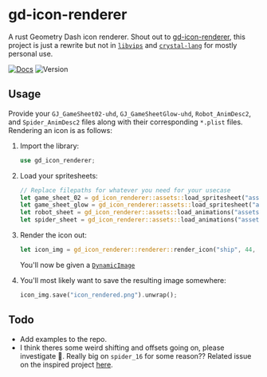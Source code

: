 # gd-icon-renderer

A rust Geometry Dash icon renderer. Shout out to [gd-icon-renderer](https://github.com/oatmealine/gd-icon-renderer), this project is just a rewrite but not in [`libvips`](https://www.libvips.org/) and [`crystal-lang`](https://crystal-lang.org/) for mostly personal use.

[![Docs](https://img.shields.io/docsrs/gd-icon-renderer)](https://docs.rs/gd-icon-renderer/latest)
![Version](https://img.shields.io/crates/v/gd-icon-renderer)

## Usage

Provide your `GJ_GameSheet02-uhd`, `GJ_GameSheetGlow-uhd`, `Robot_AnimDesc2`, and `Spider_AnimDesc2` files along with their corresponding `*.plist` files. Rendering an icon is as follows:

1. Import the library:

    ```rs
    use gd_icon_renderer;
    ```

2. Load your spritesheets:

    ```rs
    // Replace filepaths for whatever you need for your usecase
    let game_sheet_02 = gd_icon_renderer::assets::load_spritesheet("assets/GJ_GameSheet02-uhd.plist");
    let game_sheet_glow = gd_icon_renderer::assets::load_spritesheet("assets/GJ_GameSheetGlow-uhd.plist");
    let robot_sheet = gd_icon_renderer::assets::load_animations("assets/Robot_AnimDesc2.plist");
    let spider_sheet = gd_icon_renderer::assets::load_animations("assets/Spider_AnimDesc2.plist");
    ```

3. Render the icon out:

    ```rs
    let icon_img = gd_icon_renderer::renderer::render_icon("ship", 44, [0.0, 0.0, 0.0], [255.0/255.0, 125.0/255.0, 125.0/255.0], true, game_sheet_02, game_sheet_glow, robot_sheet, spider_sheet);
    ```

    You'll now be given a [`DynamicImage`](https://docs.rs/image/latest/image/enum.DynamicImage.html)

4. You'll most likely want to save the resulting image somewhere:

    ```rs
    icon_img.save("icon_rendered.png").unwrap();
    ```

## Todo

- Add examples to the repo.
- I think theres some weird shifting and offsets going on, please investigate 🥺. Really big on `spider_16` for some reason?? Related issue on the inspired project [here](https://github.com/oatmealine/gd-icon-renderer/issues/2).